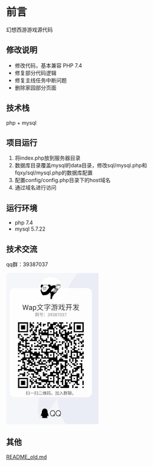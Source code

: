 # 前言
幻想西游游戏源代码

## 修改说明
 - 修改代码，基本兼容 PHP 7.4
 - 修复部分代码逻辑
 - 修复主线任务中断问题
 - 删除家园部分页面

## 技术栈
php + mysql

## 项目运行
1. 将index.php放到服务器目录
1. 数据库目录覆盖mysql的data目录，修改sql/mysql.php和fqxy/sql/mysql.php的数据库配置
1. 配置config/config.php目录下的host域名
1. 通过域名进行访问

## 运行环境
- php 7.4
- mysql 5.7.22

## 技术交流
qq群：39387037

![群二维码](images/qun.jpg)

## 其他
[README_old.md](./README_old.md)
